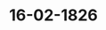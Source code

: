 ---  
schema: default  
title: 16-02-1826  
organization: Team Charlie  
notes: "<p>§.19</p><p>Substitutionen.

Die in der letzten Sitzung angezeigten Substitutionen währten in der heutigen Sitzung fort.

</p><p>§.20</p><p>Vortrag der am 19. August vorigen Jahres gewählten Eingabencommis

sion über ihre bisherige Geschäftsführung.

(23. Sipz. §. 99. 100 v. J. 1825.)

Der Königlich=Sächsische Bundestagsgesandte, Herr von Carlowiz,

legt, Namens der am 19. August vorigen Jahres gewählten Eingabencommission, das

Verzeichniß der ihr zugewiesenen Gegenstände und der von ihr erstatteten Vorträge vor,

worauf einhellig

beschlossen

wurde:

1) daß die hohe Bundesversammlung den Mitgliedern der Commission für ihre Be=

mühungen danke und

2) sie ersuche, dieselben bis Ostern dieses Jahres fortzusetzen; übrigens wäre

3) der Vortrag sammt dem Verzeichnisse loco dictaturae drucken zu lassen und beide

diesem Protokolle unter Zahl 8 und 9 anzufügen.</p><p>§.21</p><p>Einreichungs=Protokoll.

Die Eingaber

Rum. 22, eingereicht am 11. Februar, von Dr. v. Wehrkamp dahier, als Bevoll

mächtigten des ehemaligen Rathsconsulenten und Stadtsyndicus Joh. Georg

Roell zu Gmünd, Vorstellung wegen Pensionsverkürzung von Seiten der

Königlich=Würtembergischen Regierung.

einger. am 11. Februar, von dem ehemaligen R. K. Gerichtsboten Franz

Num. 2

Bittlinger zu Wetzlar, Gesuch um Zahlungsverfügung des Kammerboten

Pensions=Ergänzungsrückstandes.

Num. 24, einger. am 15. Februar, von dem K. Baierischen Registrator Hoffmann

zu Aschaffenburg, erneuertes Gesuch um baldigste Ausbezahlung der auf Castel

und Kostheim radicirten Pensionen der Mainzer Exjesuitenfonds=Jn=

dividuen.

Num. 25, einger. am 15. Februar, von Schubert zu Bühl, Danksagung für die

ihm ausgezahlten 171 Fl. 4½ Kr., als Besoldungsrückstand seines verstorbenen

Vaters des Kammergerichts=Canzlisten, und Bitte um Auszahlung des Ca=

renz= und Restbesoldungs=Rückstandes von 203 Fl. 55 1 Kr.

wurden an die Commissionen, wohin sie gehören, abgegeben.

In der heutigen Sitzung wurden drei Separat=Protokolle aufgenommen.

Folgen die Unterschriften.</p>"  
resources:  
- format: png  
  name: Page59[19-20].png  
  url: ../../Protokolle_BV_18_1826/16-02-1826/Page59[19-20].png  
- format: png  
  name: Page60[21].png  
  url: ../../Protokolle_BV_18_1826/16-02-1826/Page60[21].png  
category:   
  - Protokolle_BV_18_1826  
maintainer: Tao Luo  
maintainer_email: t.luo.21@abdn.ac.uk  
---